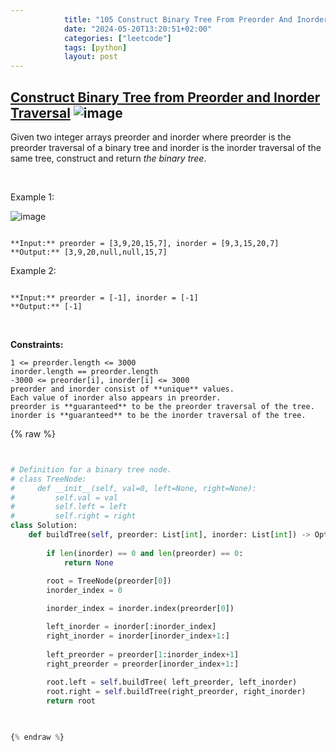 ```yaml
---
            title: "105 Construct Binary Tree From Preorder And Inorder Traversal"
            date: "2024-05-20T13:20:51+02:00"
            categories: ["leetcode"]
            tags: [python]
            layout: post
---
```

            
## [Construct Binary Tree from Preorder and Inorder Traversal](https://leetcode.com/problems/construct-binary-tree-from-preorder-and-inorder-traversal) ![image](https://img.shields.io/badge/Difficulty-Medium-orange)

Given two integer arrays preorder and inorder where preorder is the preorder traversal of a binary tree and inorder is the inorder traversal of the same tree, construct and return *the binary tree*.

 

Example 1:

![image](https://assets.leetcode.com/uploads/2021/02/19/tree.jpg)
```

**Input:** preorder = [3,9,20,15,7], inorder = [9,3,15,20,7]
**Output:** [3,9,20,null,null,15,7]

```

Example 2:

```

**Input:** preorder = [-1], inorder = [-1]
**Output:** [-1]

```

 

**Constraints:**

	1 <= preorder.length <= 3000
	inorder.length == preorder.length
	-3000 <= preorder[i], inorder[i] <= 3000
	preorder and inorder consist of **unique** values.
	Each value of inorder also appears in preorder.
	preorder is **guaranteed** to be the preorder traversal of the tree.
	inorder is **guaranteed** to be the inorder traversal of the tree.

{% raw %}


````python


# Definition for a binary tree node.
# class TreeNode:
#     def __init__(self, val=0, left=None, right=None):
#         self.val = val
#         self.left = left
#         self.right = right
class Solution:
    def buildTree(self, preorder: List[int], inorder: List[int]) -> Optional[TreeNode]:
        
        if len(inorder) == 0 and len(preorder) == 0:
            return None
        
        root = TreeNode(preorder[0])
        inorder_index = 0

        inorder_index = inorder.index(preorder[0])

        left_inorder = inorder[:inorder_index]
        right_inorder = inorder[inorder_index+1:]
       
        left_preorder = preorder[1:inorder_index+1]
        right_preorder = preorder[inorder_index+1:]
        
        root.left = self.buildTree( left_preorder, left_inorder)
        root.right = self.buildTree(right_preorder, right_inorder)
        return root
        


{% endraw %}
